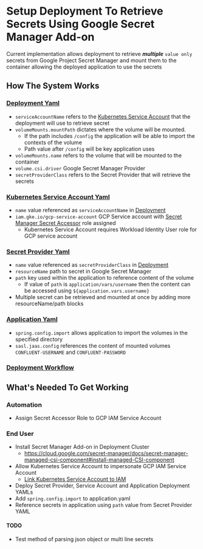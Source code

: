 # Setup Deployment To Retrieve Secrets Using Google Secret Manager Add-on

Current implementation allows deployment to retrieve ***multiple*** `value only` secrets from Google Project Secret Manager and mount them to the container allowing the deployed application to use the secrets

## How The System Works

### [Deployment Yaml](deployment.yaml)
- `serviceAccountName` refers to the [Kubernetes Service Account](service-account.yaml) that the deployment will use to retrieve secret
- `volumeMounts.mountPath` dictates where the volume will be mounted.
    - If the path includes `/config` the application will be able to import the contexts of the volume
    - Path value after `/config` will be key application uses
- `volumeMounts.name` refers to the volume that will be mounted to the container
- `volume.csi.driver` Google Secret Manager Provider
- `secretProviderClass` refers to the Secret Provider that will retrieve the secrets

### [Kubernetes Service Account Yaml](service-account.yaml)
- `name` value referenced as `serviceAccountName` in [Deployment](deployment.yaml)
- `iam.gke.io/gcp-service-account` GCP Service account with [Secret Manager Secret Accessor](https://cloud.google.com/secret-manager/docs/access-control#secretmanager.secretAccessor) role assigned
  - Kubernetes Service Account requires Workload Identity User role for GCP service account  

### [Secret Provider Yaml](secret-provider.yaml)
- `name` value referenced as `secretProviderClass` in [Deployment](deployment.yaml)
- `resourceName` path to secret in Google Secret Manager
- `path` key used within the application to reference content of the volume
    - If value of `path` is `application/vars/username` then the content can be accessed using `${application.vars.username}`
- Multiple secret can be retrieved and mounted at once by adding more resourceName/path blocks

### [Application Yaml](src%2Fmain%2Fresources%2Fapplication.yaml)
- `spring.config.import` allows application to import the volumes in the specified directory
- `sasl.jaas.config` references the content of mounted volumes `CONFLUENT-USERNAME` and `CONFLUENT-PASSWORD`

### [Deployment Workflow](.github%2Fworkflows%2Fdeploy-to-gke.yaml)



## What's Needed To Get Working 

### Automation 
- Assign Secret Accessor Role to GCP IAM Service Account

### End User
- Install Secret Manager Add-on in Deployment Cluster
  - https://cloud.google.com/secret-manager/docs/secret-manager-managed-csi-component#install-managed-CSI-component
- Allow Kubernetes Service Account to impersonate GCP IAM Service Account
  - [Link Kubernetes Service Account to IAM](https://cloud.google.com/kubernetes-engine/docs/how-to/workload-identity#kubernetes-sa-to-iam)
- Deploy Secret Provider, Service Account and Application Deployment YAMLs
- Add `spring.config.import` to application.yaml
- Reference secrets in application using `path` value from Secret Provider YAML

#### TODO
- Test method of parsing json object or multi line secrets